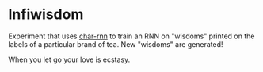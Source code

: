 Infiwisdom
==========

Experiment that uses [char-rnn](https://github.com/karpathy/char-rnn) to train an RNN on "wisdoms" printed on the labels of a particular brand of tea. New "wisdoms" are generated!

  When you let go your love is ecstasy.
